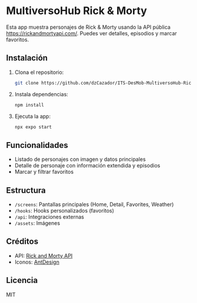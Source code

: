 # MultiversoHub Rick & Morty

Esta app muestra personajes de Rick & Morty usando la API pública https://rickandmortyapi.com/. Puedes ver detalles, episodios y marcar favoritos.

## Instalación

1. Clona el repositorio:
   ```sh
   git clone https://github.com/dzCazador/ITS-DesMob-MultiversoHub-Rick-Morty.git
   ```
2. Instala dependencias:
   ```sh
   npm install
   ```
3. Ejecuta la app:
   ```sh
   npx expo start
   ```

## Funcionalidades
- Listado de personajes con imagen y datos principales
- Detalle de personaje con información extendida y episodios
- Marcar y filtrar favoritos

## Estructura
- `/screens`: Pantallas principales (Home, Detail, Favorites, Weather)
- `/hooks`: Hooks personalizados (favoritos)
- `/api`: Integraciones externas
- `/assets`: Imágenes

## Créditos
- API: [Rick and Morty API](https://rickandmortyapi.com/)
- Iconos: [AntDesign](https://ant.design/components/icon/)

## Licencia
MIT
